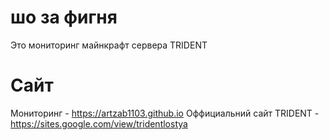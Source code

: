 # шо за фигня
Это мониторинг майнкрафт сервера TRIDENT
# Сайт
Мониторинг - https://artzab1103.github.io
Оффициальний сайт TRIDENT - https://sites.google.com/view/tridentlostya
